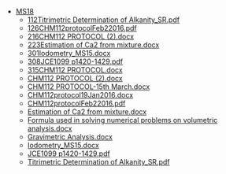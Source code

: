 - [MS18](.\Chemistry\112\MS18)
    - [112Titrimetric Determination of Alkanity_SR.pdf](Chemistry\112\MS18\112Titrimetric%20Determination%20of%20Alkanity_SR.pdf)
    - [126CHM112protocolFeb22016.pdf](Chemistry\112\MS18\126CHM112protocolFeb22016.pdf)
    - [216CHM112 PROTOCOL (2).docx](Chemistry\112\MS18\216CHM112%20PROTOCOL%20(2).docx)
    - [223Estimation of Ca2 from mixture.docx](Chemistry\112\MS18\223Estimation%20of%20Ca2%20from%20mixture.docx)
    - [301Iodometry_MS15.docx](Chemistry\112\MS18\301Iodometry_MS15.docx)
    - [308JCE1099 p1420-1429.pdf](Chemistry\112\MS18\308JCE1099%20p1420-1429.pdf)
    - [315CHM112 PROTOCOL.docx](Chemistry\112\MS18\315CHM112%20PROTOCOL.docx)
    - [CHM112 PROTOCOL (2).docx](Chemistry\112\MS18\CHM112%20PROTOCOL%20(2).docx)
    - [CHM112 PROTOCOL-15th March.docx](Chemistry\112\MS18\CHM112%20PROTOCOL-15th%20March.docx)
    - [CHM112protocol19Jan2016.docx](Chemistry\112\MS18\CHM112protocol19Jan2016.docx)
    - [CHM112protocolFeb22016.pdf](Chemistry\112\MS18\CHM112protocolFeb22016.pdf)
    - [Estimation of Ca2 from mixture.docx](Chemistry\112\MS18\Estimation%20of%20Ca2%20from%20mixture.docx)
    - [Formula used in solving numerical problems on volumetric analysis.docx](Chemistry\112\MS18\Formula%20used%20in%20solving%20numerical%20problems%20on%20volumetric%20analysis.docx)
    - [Gravimetric Analysis.docx](Chemistry\112\MS18\Gravimetric%20Analysis.docx)
    - [Iodometry_MS15.docx](Chemistry\112\MS18\Iodometry_MS15.docx)
    - [JCE1099 p1420-1429.pdf](Chemistry\112\MS18\JCE1099%20p1420-1429.pdf)
    - [Titrimetric Determination of Alkanity_SR.pdf](Chemistry\112\MS18\Titrimetric%20Determination%20of%20Alkanity_SR.pdf)
